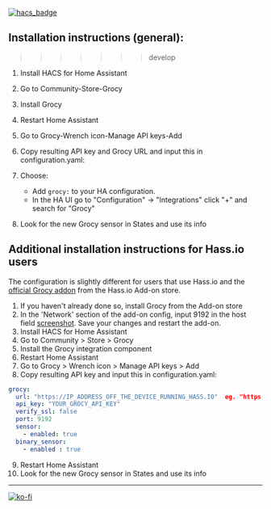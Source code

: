 [![hacs_badge](https://img.shields.io/badge/HACS-Default-orange.svg)](https://github.com/custom-components/hacs)

## Installation instructions (general):
>>>>>>> develop

1. Install HACS for Home Assistant
2. Go to Community-Store-Grocy
3. Install Grocy
4. Restart Home Assistant
5. Go to Grocy-Wrench icon-Manage API keys-Add
6. Copy resulting API key and Grocy URL and input this in configuration.yaml:
7. Choose:
   - Add `grocy:` to your HA configuration.
   - In the HA UI go to "Configuration" -> "Integrations" click "+" and search for "Grocy"

8. Look for the new Grocy sensor in States and use its info


## Additional installation instructions for Hass.io users

The configuration is slightly different for users that use Hass.io and the [official Grocy addon](https://github.com/hassio-addons/addon-grocy) from the Hass.io Add-on store.

1. If you haven't already done so, install Grocy from the Add-on store
2. In the 'Network' section of the add-on config, input 9192 in the host field [screenshot](https://github.com/custom-components/grocy/raw/master/grocy-addon-config.png). Save your changes and restart the add-on.
3. Install HACS for Home Assistant
4. Go to Community > Store > Grocy
5. Install the Grocy integration component
6. Restart Home Assistant
7. Go to Grocy > Wrench icon > Manage API keys > Add
8. Copy resulting API key and input this in configuration.yaml:

```yaml
grocy:
  url: "https://IP_ADDRESS_OFF_THE_DEVICE_RUNNING_HASS.IO"  eg. "https://192.168.1.4"
  api_key: "YOUR_GROCY_API_KEY"
  verify_ssl: false
  port: 9192
  sensor:
    - enabled: true
  binary_sensor:
    - enabled : true
```

9. Restart Home Assistant
10. Look for the new Grocy sensor in States and use its info

---
[![ko-fi](https://www.ko-fi.com/img/githubbutton_sm.svg)](https://ko-fi.com/X8X1LYUK)
